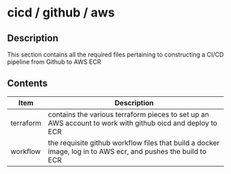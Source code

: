 # cicd / github / aws

## Description
This section contains all the required files pertaining to constructing a CI/CD pipeline from Github to AWS ECR

## Contents
| Item      | Description                                                                                                   |
|-----------|---------------------------------------------------------------------------------------------------------------|
| terraform | contains the various terraform pieces to set up an AWS account to work with github oicd and deploy to ECR     |
| workflow  | the requisite github workflow files that build a docker image, log in to AWS ecr, and pushes the build to ECR |
